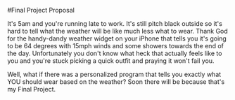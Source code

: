 #Final Project Proposal

It's 5am and you're running late to work. It's still pitch black outside so it's hard to tell what the weather will be like much less what to wear. Thank God for the handy-dandy weather widget on your iPhone that tells you it's going to be 64 degrees with 15mph winds and some showers towards the end of the day. Unfortunately you don't know what heck that actually feels like to you and you're stuck picking a quick outfit and praying it won't fail you.

Well, what if there was a personalized program that tells you exactly what YOU should wear based on the weather? Soon there will be because that's my Final Project. 
